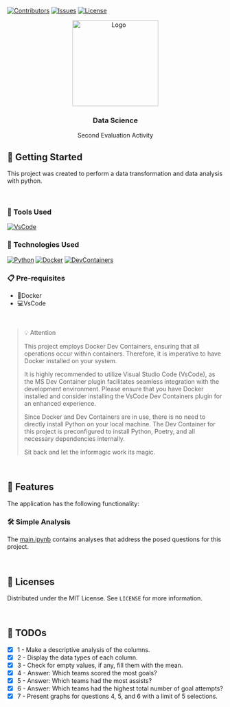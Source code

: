 [![Contributors][contributors-shield]][contributors-url]
[![Issues][issues-shield]][issues-url]
[![License][license-shield]][license-url]

<div align="center">
  <a href="#">
    <img src="https://media.tenor.com/e1Epw1KKhJMAAAAd/star-trek-the-next-generation-data.gif" alt="Logo" width="200" height="200">
  </a>
  <h3 align="center">Data Science</h3>
  <p align="center">Second Evaluation Activity</p>

</div>

## 🔰 Getting Started

This project was created to perform a data transformation and data analysis with python.

<br/>

### 💾 Tools Used

[![VsCode][VsCode]][VsCode-url]

### 🤖 Technologies Used

[![Python][Python]][Python-url]
[![Docker][Docker]][Docker-url]
[![DevContainers][DevContainers]][DevContainers-url]

### 📋 Pre-requisites

- 🐋Docker
- 💻VsCode

<br/>

>💡 Attention
>
>This project employs Docker Dev Containers, ensuring that all operations occur within containers. Therefore, it is imperative to have Docker installed on your system.
>
>It is highly recommended to utilize Visual Studio Code (VsCode), as the MS Dev Container plugin facilitates seamless integration with the development environment. Please ensure that you have Docker installed and consider installing the VsCode Dev Containers plugin for an enhanced experience.
>
>Since Docker and Dev Containers are in use, there is no need to directly install Python on your local machine. The Dev Container for this project is preconfigured to install Python, Poetry, and all necessary dependencies internally.
>
>Sit back and let the informagic work its magic.


<br/>

## 🎨 Features
The application has the following functionality:

### 🛠️ Simple Analysis

The [main.ipynb](https://github.com/toledkrw/Aula-DataScience-Trabalho2/blob/main/src/main.ipynb) contains analyses that address the posed questions for this project.

<br/>

## 📑 Licenses

Distributed under the MIT License. See `LICENSE` for more information.

<br/>

## 🧻 TODOs
- [X] 1 - Make a descriptive analysis of the columns.
- [X] 2 - Display the data types of each column.
- [X] 3 - Check for empty values, if any, fill them with the mean.
- [X] 4 - Answer: Which teams scored the most goals?
- [X] 5 - Answer: Which teams had the most assists?
- [X] 6 - Answer: Which teams had the highest total number of goal attempts?
- [X] 7 - Present graphs for questions 4, 5, and 6 with a limit of 5 selections.

<!-- ASSETS -->

<!-- BADGE - Contributors -->

[contributors-shield]: https://img.shields.io/github/contributors/toledkrw/Aula-DataScience-Trabalho2.svg?style=for-the-badge
[contributors-url]: https://github.com/toledkrw/Aula-DataScience-Trabalho2/graphs/contributors

<!-- BADGE - Issues -->

[issues-shield]: https://img.shields.io/github/issues/toledkrw/Aula-DataScience-Trabalho2.svg?style=for-the-badge
[issues-url]: https://github.com/toledkrw/Aula-DataScience-Trabalho2/issues

<!-- BADGE - License -->

[license-shield]: https://img.shields.io/github/license/toledkrw/Aula-DataScience-Trabalho2.svg?style=for-the-badge
[license-url]: https://github.com/toledkrw/Aula-DataScience-Trabalho2/blob/main/LICENSE

<!--  -->
<!-- TECHNOLOGIES -->
<!--  -->

<!-- BADGE - VsCode -->
[VsCode]: https://img.shields.io/badge/Visual%20Studio%20Code-14354C.svg?style=for-the-badge&logo=visual-studio-code&logoColor=white
[VsCode-url]: https://code.visualstudio.com/

<!-- BADGE - Python -->
[Python]: https://img.shields.io/badge/Python-c29200?style=for-the-badge&logo=python&logoColor=white
[Python-url]: https://www.python.org/

<!-- BADGE - Docker -->
[Docker]: https://img.shields.io/badge/Docker-0078d7.svg?style=for-the-badge&logo=docker&logoColor=white
[Docker-url]: https://www.docker.com/products/docker-desktop/

<!-- BADGE - DevContainer -->
[DevContainers]: https://img.shields.io/badge/Dev%20Containers-73059e.svg?style=for-the-badge&logo=linuxcontainers&logoColor=white
[DevContainers-url]: https://marketplace.visualstudio.com/items?itemName=ms-vscode-remote.remote-containers
